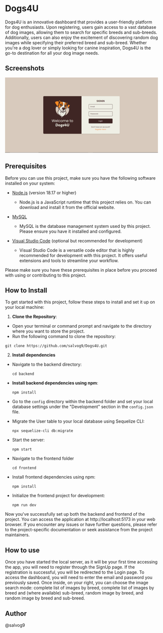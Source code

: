 # Dogs4U

Dogs4U is an innovative dashboard that provides a user-friendly platform for dog enthusiasts. Upon registering, users gain access to a vast database of dog images, allowing them to search for specific breeds and sub-breeds. Additionally, users can also enjoy the excitement of discovering random dog images while specifying their preferred breed and sub-breed. Whether you're a dog lover or simply looking for canine inspiration, Dogs4U is the go-to destination for all your dog image needs.
## Screenshots

![My screen](screenshot/screen1.png)

## Prerequisites

Before you can use this project, make sure you have the following software installed on your system:

- [Node.js](https://nodejs.org/) (version 18.17 or higher)
  - Node.js is a JavaScript runtime that this project relies on. You can download and install it from the official website.

- [MySQL](https://www.mysql.com/)
  - MySQL is the database management system used by this project. Please ensure you have it installed and configured.

- [Visual Studio Code](https://code.visualstudio.com/) (optional but recommended for development)
  - Visual Studio Code is a versatile code editor that is highly recommended for development with this project. It offers useful extensions and tools to streamline your workflow.

Please make sure you have these prerequisites in place before you proceed with using or contributing to this project.

## How to Install

To get started with this project, follow these steps to install and set it up on your local machine:

1.  **Clone the Repository**:
   - Open your terminal or command prompt and navigate to the directory where you want to store the project.
   - Run the following command to clone the repository:
  ```
  git clone https://github.com/salvog9/Dogs4U.git
  ```

2.  **Install dependencies**
  - Navigate to the backend directory:

    ```
    cd backend
    ```
  - **Install backend dependencies using npm**:   

    ```
    npm install
    ```
  - Go to the `config` directory within the backend folder and set your local database settings under the "Development" section in the `config.json` file.
  - Migrate the User table to your local database using Sequelize CLI:

    ```
    npx sequelize-cli db:migrate
    ```
  - Start the server:

    ```
    npm start
    ```
  - Navigate to the frontend folder

    ```
    cd frontend
    ```
  - Install frontend dependencies using npm:

    ```
    npm install
    ```
  - Initialize the frontend project for development:

    ```
    npm run dev
    ```
Now you've successfully set up both the backend and frontend of the project. You can access the application at http://localhost:5173 in your web browser.
If you encounter any issues or have further questions, please refer to the project-specific documentation or seek assistance from the project maintainers.

## How to use

Once you have started the local server, as it will be your first time accessing the app, you will need to register through the SignUp page. If the registration is successful, you will be redirected to the Login page. To access the dashboard, you will need to enter the email and password you previously saved. Once inside, on your right, you can choose the image search mode: complete list of images by breed, complete list of images by breed and (where available) sub-breed, random image by breed, and random image by breed and sub-breed.

## Author

@salvog9


